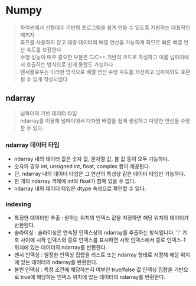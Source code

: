 # Numpy
> 파이썬에서 선형대수 기반의 프로그램을 쉽게 만들 수 있도록 지원하는 대표적인 패키지 <br>
> 루프를 사용하지 않고 대량 데이터의 배열 연산을 가능하게 하므로 빠른 배열 연산 속도를 보장한다 <br>
> 수행 성능이 매우 중요한 부분은 C/C++ 기반의 코드로 작성하고 이를 넘파이에서 호출하는 방식으로 쉽게 통합도 가능하다 <br>
> 텐서플로우는 이러한 방식으로 배열 연산 수행 속도를 개선하고 넘파이와도 호환될 수 있게 작성되었다

## ndarray 
> 넘파이의 기반 데이터 타입 <br>
> ndarray를 이용해 넘파이에서 다차원 배열을 쉽게 생성하고 다양한 연산을 수행할 수 있다.

### ndarray 데이터 타입
- ndarray 내의 데이터 값은 숫자 값, 문자열 값, 불 값 등이 모두 가능하다.
- 숫자의 경우 int, unsigned int, float, complex 등이 제공된다.
- 단, ndarray 내의 데이터 타입은 그 연산의 특성상 같은 데이터 타입만 가능하다.
- 한 개의 ndarray 객체에 int와 float가 함께 있을 수 없다.
- ndarray 내의 데이터 타입은 dtype 속성으로 확인할 수 있다.

### indexing
- 특정한 데이터만 추출 : 원하는 위치의 인덱스 값을 지정하면 해당 위치의 데이터가 반환된다.
- 슬라이싱 : 슬라이싱은 연속된 인덱스상의 ndarray를 추출하는 방식입니다. ':' 기호 사이에 시작 인덱스와 종료 인덱스를 표시하면 시작 인덱스에서 종료 인덱스-1 위치에 있는 데이터의 ndarray를 반환한다.
- 팬시 인덱싱 : 일정한 인덱싱 집합을 리스트 또는 ndarray 형태로 지정해 해당 위치에 있는 데이터의 ndarray를 반환한다.
- 불린 인덱싱 : 특정 조건에 해당하는지 여부인 true/false 값 인덱싱 집합을 기반으로 true에 해당하는 인덱스 위치에 있는 데이터의 ndarray를 반환한다.

